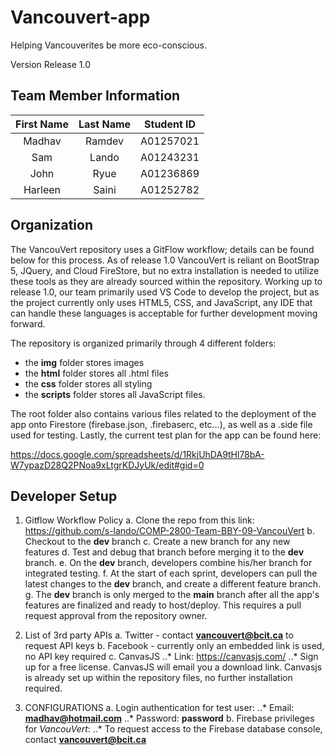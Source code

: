 # Vancouvert-app
Helping Vancouverites be more eco-conscious.

Version Release 1.0

## Team Member Information

|    First Name   |    Last Name    |   Student ID   |
|:---------------:|:---------------:|:--------------:|
|      Madhav     |      Ramdev     |    A01257021   |
|       Sam       |      Lando      |    A01243231   |
|       John      |      Ryue       |    A01236869   |
|     Harleen     |      Saini      |    A01252782   |

## Organization

The VancouVert repository uses a GitFlow workflow; details can be found below for this process.  As of release 1.0 VancouVert is reliant on BootStrap 5, JQuery, and Cloud FireStore, but no extra installation is needed to utilize these tools as they are already sourced within the repository.  Working up to release 1.0, our team primarily used VS Code to develop the project,
but as the project currently only uses HTML5, CSS, and JavaScript, any IDE that can handle these languages is acceptable for further development moving forward.

The repository is organized primarily through 4 different folders: 
* the **img** folder stores images
* the **html** folder stores all .html files
* the **css** folder stores all styling 
* the **scripts** folder stores all JavaScript files. 

The root folder also contains various files related to the deployment of the app onto Firestore (firebase.json, .firebaserc, etc…), as well as a .side file used for testing.  Lastly, the current test plan for the app can be found here:

https://docs.google.com/spreadsheets/d/1RkjUhDA9tHl78bA-W7ypazD28Q2PNoa9xLtgrKDJyUk/edit#gid=0

## Developer Setup

1. Gitflow Workflow Policy
a. Clone the repo from this link: https://github.com/s-lando/COMP-2800-Team-BBY-09-VancouVert
b. Checkout to the **dev** branch
c. Create a new branch for any new features
d. Test and debug that branch before merging it to the **dev** branch.
e. On the **dev** branch, developers combine his/her branch for integrated testing.
f. At the start of each sprint, developers can pull the latest changes to the **dev** branch, and create a different feature branch.
g. The **dev** branch is only merged to the **main** branch after all the app's features are finalized and ready to host/deploy.  This requires a pull request approval from the repository owner.

2. List of 3rd party APIs
a. Twitter - contact **vancouvert@bcit.ca** to request API keys
b. Facebook - currently only an embedded link is used, no API key required
c. CanvasJS
..* Link: https://canvasjs.com/
..* Sign up for a free license. CanvasJS will email you a download link.  Canvasjs is already set up within the repository files, no further installation required.

3. CONFIGURATIONS
a. Login authentication for test user:
..* Email: **madhav@hotmail.com**
..* Password: **password**
b. Firebase privileges for *VancouVert*:
..* To request access to the Firebase database console, contact **vancouvert@bcit.ca**


